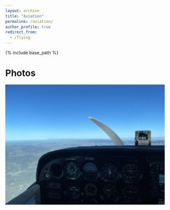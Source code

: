 ```yaml
---
layout: archive
title: "Aviation"
permalink: /aviation/
author_profile: true
redirect_from:
  - /flying
---
```


{% include base_path %}

Photos
======
![flying](/images/flying.jpg)
